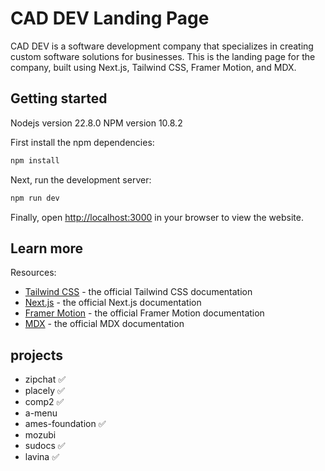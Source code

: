 # CAD DEV Landing Page

CAD DEV is a software development company that specializes in creating custom software solutions for businesses.
This is the landing page for the company, built using Next.js, Tailwind CSS, Framer Motion, and MDX.

## Getting started

Nodejs version 22.8.0
NPM version 10.8.2

First install the npm dependencies:

```bash
npm install
```

Next, run the development server:

```bash
npm run dev
```

Finally, open [http://localhost:3000](http://localhost:3000) in your browser to view the website.

## Learn more

Resources:

- [Tailwind CSS](https://tailwindcss.com/docs) - the official Tailwind CSS documentation
- [Next.js](https://nextjs.org/docs) - the official Next.js documentation
- [Framer Motion](https://www.framer.com/docs/) - the official Framer Motion documentation
- [MDX](https://mdxjs.com/) - the official MDX documentation

## projects
- zipchat ✅
- placely ✅
- comp2 ✅
- a-menu
- ames-foundation ✅
- mozubi
- sudocs ✅
- lavina ✅
